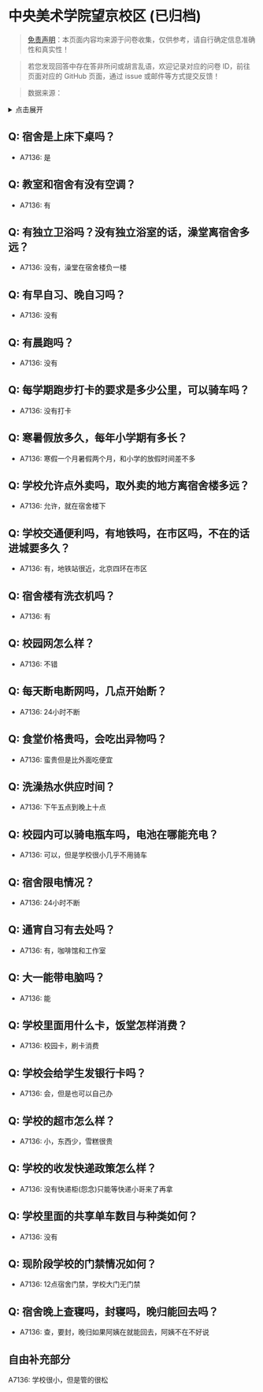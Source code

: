 # 中央美术学院望京校区 (已归档)

> [免责声明](https://colleges.chat/#_3)：本页面内容均来源于问卷收集，仅供参考，请自行确定信息准确性和真实性！

> 若您发现回答中存在答非所问或胡言乱语，欢迎记录对应的问卷 ID，前往页面对应的 GitHub 页面，通过 issue 或邮件等方式提交反馈！

> 数据来源：

<details><summary>点击展开</summary>
<ul>
<li>A7136: 匿名 (2022 年 06 月)</li>
</ul>
</details>

## Q: 宿舍是上床下桌吗？

- A7136: 是

## Q: 教室和宿舍有没有空调？

- A7136: 有

## Q: 有独立卫浴吗？没有独立浴室的话，澡堂离宿舍多远？

- A7136: 没有，澡堂在宿舍楼负一楼

## Q: 有早自习、晚自习吗？

- A7136: 没有

## Q: 有晨跑吗？

- A7136: 没有

## Q: 每学期跑步打卡的要求是多少公里，可以骑车吗？

- A7136: 没有打卡

## Q: 寒暑假放多久，每年小学期有多长？

- A7136: 寒假一个月暑假两个月，和小学的放假时间差不多

## Q: 学校允许点外卖吗，取外卖的地方离宿舍楼多远？

- A7136: 允许，就在宿舍楼下

## Q: 学校交通便利吗，有地铁吗，在市区吗，不在的话进城要多久？

- A7136: 有，地铁站很近，北京四环在市区

## Q: 宿舍楼有洗衣机吗？

- A7136: 有

## Q: 校园网怎么样？

- A7136: 不错

## Q: 每天断电断网吗，几点开始断？

- A7136: 24小时不断

## Q: 食堂价格贵吗，会吃出异物吗？

- A7136: 蛮贵但是比外面吃便宜

## Q: 洗澡热水供应时间？

- A7136: 下午五点到晚上十点

## Q: 校园内可以骑电瓶车吗，电池在哪能充电？

- A7136: 可以，但是学校很小几乎不用骑车

## Q: 宿舍限电情况？

- A7136: 24小时不断

## Q: 通宵自习有去处吗？

- A7136: 有，咖啡馆和工作室

## Q: 大一能带电脑吗？

- A7136: 能

## Q: 学校里面用什么卡，饭堂怎样消费？

- A7136: 校园卡，刷卡消费

## Q: 学校会给学生发银行卡吗？

- A7136: 会，但是也可以自己办

## Q: 学校的超市怎么样？

- A7136: 小，东西少，雪糕很贵

## Q: 学校的收发快递政策怎么样？

- A7136: 没有快递柜(怨念)只能等快递小哥来了再拿

## Q: 学校里面的共享单车数目与种类如何？

- A7136: 没有

## Q: 现阶段学校的门禁情况如何？

- A7136: 12点宿舍门禁，学校大门无门禁

## Q: 宿舍晚上查寝吗，封寝吗，晚归能回去吗？

- A7136: 查，要封，晚归如果阿姨在就能回去，阿姨不在不好说

## 自由补充部分

A7136: 学校很小，但是管的很松